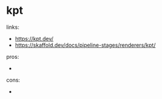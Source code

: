 # kpt

links:

- https://kpt.dev/
- https://skaffold.dev/docs/pipeline-stages/renderers/kpt/

pros:

-

cons:

-
